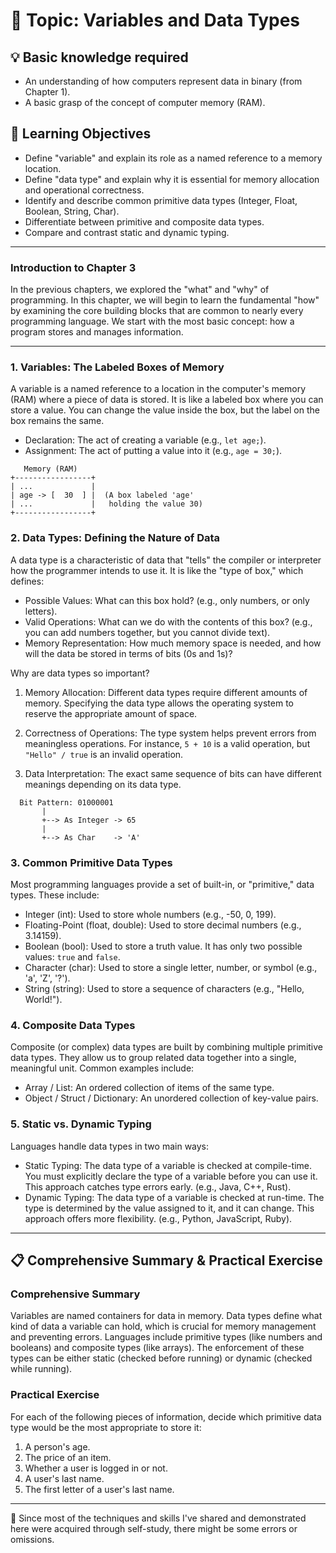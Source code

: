 # 📖 Topic: Variables and Data Types

## 💡 Basic knowledge required

- An understanding of how computers represent data in binary (from Chapter 1).
- A basic grasp of the concept of computer memory (RAM).

## 🎯 Learning Objectives

- Define "variable" and explain its role as a named reference to a memory location.
- Define "data type" and explain why it is essential for memory allocation and operational correctness.
- Identify and describe common primitive data types (Integer, Float, Boolean, String, Char).
- Differentiate between primitive and composite data types.
- Compare and contrast static and dynamic typing.

---

### Introduction to Chapter 3

In the previous chapters, we explored the "what" and "why" of programming. In this chapter, we will begin to learn the fundamental "how" by examining the core building blocks that are common to nearly every programming language. We start with the most basic concept: how a program stores and manages information.

---

### 1. Variables: The Labeled Boxes of Memory

A variable is a named reference to a location in the computer's memory (RAM) where a piece of data is stored. It is like a labeled box where you can store a value. You can change the value inside the box, but the label on the box remains the same.

- Declaration: The act of creating a variable (e.g., `let age;`).
- Assignment: The act of putting a value into it (e.g., `age = 30;`).

```
   Memory (RAM)
+-----------------+
| ...             |
| age -> [  30  ] |  (A box labeled 'age'
| ...             |   holding the value 30)
+-----------------+
```

### 2. Data Types: Defining the Nature of Data

A data type is a characteristic of data that "tells" the compiler or interpreter how the programmer intends to use it. It is like the "type of box," which defines:

- Possible Values: What can this box hold? (e.g., only numbers, or only letters).
- Valid Operations: What can we do with the contents of this box? (e.g., you can add numbers together, but you cannot divide text).
- Memory Representation: How much memory space is needed, and how will the data be stored in terms of bits (0s and 1s)?

Why are data types so important?

1.  Memory Allocation: Different data types require different amounts of memory. Specifying the data type allows the operating system to reserve the appropriate amount of space.

2.  Correctness of Operations: The type system helps prevent errors from meaningless operations. For instance, `5 + 10` is a valid operation, but `"Hello" / true` is an invalid operation.

3.  Data Interpretation: The exact same sequence of bits can have different meanings depending on its data type.

```
  Bit Pattern: 01000001
       |
       +--> As Integer -> 65
       |
       +--> As Char    -> 'A'
```

### 3. Common Primitive Data Types

Most programming languages provide a set of built-in, or "primitive," data types. These include:

- Integer (int): Used to store whole numbers (e.g., -50, 0, 199).
- Floating-Point (float, double): Used to store decimal numbers (e.g., 3.14159).
- Boolean (bool): Used to store a truth value. It has only two possible values: `true` and `false`.
- Character (char): Used to store a single letter, number, or symbol (e.g., 'a', 'Z', '?').
- String (string): Used to store a sequence of characters (e.g., "Hello, World!").

### 4. Composite Data Types

Composite (or complex) data types are built by combining multiple primitive data types. They allow us to group related data together into a single, meaningful unit. Common examples include:

- Array / List: An ordered collection of items of the same type.
- Object / Struct / Dictionary: An unordered collection of key-value pairs.

### 5. Static vs. Dynamic Typing

Languages handle data types in two main ways:

- Static Typing: The data type of a variable is checked at compile-time. You must explicitly declare the type of a variable before you can use it. This approach catches type errors early. (e.g., Java, C++, Rust).
- Dynamic Typing: The data type of a variable is checked at run-time. The type is determined by the value assigned to it, and it can change. This approach offers more flexibility. (e.g., Python, JavaScript, Ruby).

---

## 📋 Comprehensive Summary & Practical Exercise

### Comprehensive Summary

Variables are named containers for data in memory. Data types define what kind of data a variable can hold, which is crucial for memory management and preventing errors. Languages include primitive types (like numbers and booleans) and composite types (like arrays). The enforcement of these types can be either static (checked before running) or dynamic (checked while running).

### Practical Exercise

For each of the following pieces of information, decide which primitive data type would be the most appropriate to store it:

1.  A person's age.
2.  The price of an item.
3.  Whether a user is logged in or not.
4.  A user's last name.
5.  The first letter of a user's last name.

---

📍 Since most of the techniques and skills I've shared and demonstrated here were acquired through self-study, there might be some errors or omissions.
